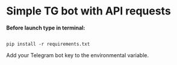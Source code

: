 # Simple TG bot with API requests


<p><b>Before launch type in terminal:</b></p>



<code>
pip install -r requirements.txt
</code>

Add your Telegram bot key to the environmental variable.